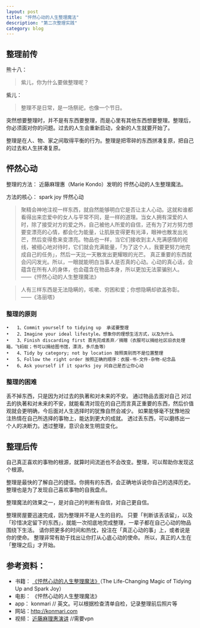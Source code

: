 ```yaml
---
layout: post
title: "怦然心动的人生整理魔法"
description: "第二次整理实践"
category: blog
---
```




## 整理前传

熊十八：
>  紫儿，你为什么要做整理呢？

紫儿：

> 整理不是日常，是一场祭祀，也像一个节日。

突然想要整理时，并不是有东西要整理，而是心里有其他东西想要整理。整理后，你必须面对你的问题。过去的人生会重新启动，全新的人生就要开始了。
	
整理是在人、物、家之间取得平衡的行为。整理是把零碎的东西拼凑复原，把自己的过去和人生拼凑复原。


## 怦然心动

整理的方法： 近藤麻理惠（Marie Kondo）发明的 怦然心动的人生整理魔法。

方法的核心： spark joy 怦然心动

> 聚精会神地注视一样东西，就自然能够明白它是否让主人心动。这就和谁都看得出来恋爱中的女人与平常不同，是一样的道理。当女人拥有深爱的人时，除了接受对方的爱之外，自己被他人所爱的自信，还有为了对方努力想要变漂亮的心情，都会化为能量，让肌肤变得更有光泽，眼神也散发出光芒，然后变得愈来变漂亮。物品也一样，当它们接收到主人充满感情的视线，被细心地对待时，它们就会充满能量，「为了这个人，我要更努力地完成自己的任务」，然后一天比一天散发出更耀眼的光芒。 真正重要的东西就会闪闪发光。所以，一眼就能明白当事人是否真的心动。心动的真心话，会蕴含在所有人的身体，也会蕴含在物品本身，所以更加无法蒙骗别人。
 ——《怦然心动的人生整理魔法》

> 人有三样东西是无法隐瞒的，咳嗽、穷困和爱；你想隐瞒却欲盖弥彰。
 ——《洛丽塔》

### 整理的原则

	•	1、Commit yourself to tidying up  承诺要整理
	•	2、Imagine your ideal lifestyle。想象你的理想生活方式，以及为什么
	•	3、Finish discarding first 首先完成丢弃／捐赠（衣服可以捐给社区旧衣处理箱，飞蚂蚁；书可以捐给图书馆，漂流，多爪鱼等）
	•	4、Tidy by category; not by location 按照类别而不是位置整理
	•	5、Follow the right order 按照正确的顺序：衣服-书-文件-杂物-纪念品
	•	6、Ask yourself if it sparks joy 问自己是否让你心动

### 整理的困难

丢不掉东西，只是因为对过去的执著和对未来的不安。
通过物品去面对自己 对过去的执著和对未来的不安，就能看清对现在的自己而言真正重要的东西，然后价值观就会更明确，今后面对人生选择时的犹豫自然会减少。
如果能够毫不犹豫地投注热情在自己所选择的事物上，能达到更大的成就。
透过丢东西，可以磨练出一个人的决断力。透过整理，意识会发生明显变化。

## 整理后传
自己真正喜欢的事物的根源，就算时间流逝也不会改变。整理，可以帮助你发现这个根源。

整理是最快的了解自己的捷径。你拥有的东西，会正确地诉说你自己的选择历史。
整理也是为了发现自己喜欢事物的自我盘点。


整理魔法的效果之一，是对自己的判断有自信，对自己更自信。

整理房屋要迅速完成，因为整理并不是人生的目的。
只要「判断该丢该留」，以及「珍惜决定留下的东西」，就能一次彻底地完成整理，一辈子都在自己心动的物品围绕下生活。
请你把更多的时间和热忱，投注在「真正心动的事」上，或者说是你的使命。 整理非常有助于找出让你打从心底心动的使命。 所以，真正的人生在「整理之后」才开始。


## 参考资料：

- 书籍： [《怦然心动的人生整理魔法》](https://book.douban.com/subject/10747883/)（The Life-Changing Magic of Tidying Up and Spark Joy）
- 电影： 《怦然心动的人生整理魔法》
- app： konmari // 英文。可以根据检查清单自检，记录整理前后照片等
- 网站：http://konmari.com
- 视频： [近藤麻理惠演讲](https://www.youtube.com/watch?v=w1-HMMX_NR8&spfreload=10) //需要vpn



